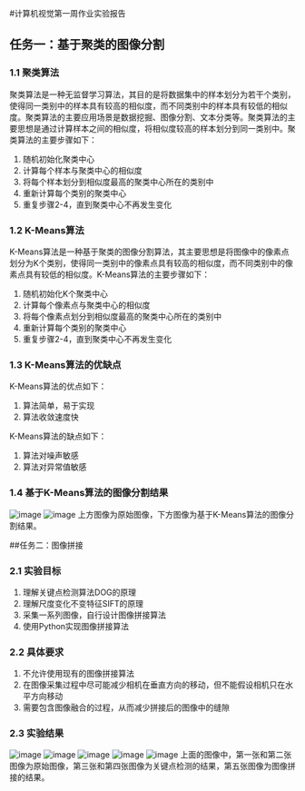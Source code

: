 #计算机视觉第一周作业实验报告
## 任务一：基于聚类的图像分割
### 1.1 聚类算法
聚类算法是一种无监督学习算法，其目的是将数据集中的样本划分为若干个类别，使得同一类别中的样本具有较高的相似度，而不同类别中的样本具有较低的相似度。聚类算法的主要应用场景是数据挖掘、图像分割、文本分类等。聚类算法的主要思想是通过计算样本之间的相似度，将相似度较高的样本划分到同一类别中。聚类算法的主要步骤如下：
1. 随机初始化聚类中心
2. 计算每个样本与聚类中心的相似度
3. 将每个样本划分到相似度最高的聚类中心所在的类别中
4. 重新计算每个类别的聚类中心
5. 重复步骤2-4，直到聚类中心不再发生变化
### 1.2 K-Means算法
K-Means算法是一种基于聚类的图像分割算法，其主要思想是将图像中的像素点划分为K个类别，使得同一类别中的像素点具有较高的相似度，而不同类别中的像素点具有较低的相似度。K-Means算法的主要步骤如下：
1. 随机初始化K个聚类中心
2. 计算每个像素点与聚类中心的相似度
3. 将每个像素点划分到相似度最高的聚类中心所在的类别中
4. 重新计算每个类别的聚类中心
5. 重复步骤2-4，直到聚类中心不再发生变化
### 1.3 K-Means算法的优缺点

K-Means算法的优点如下：
1. 算法简单，易于实现
2. 算法收敛速度快

K-Means算法的缺点如下：
1. 算法对噪声敏感
2. 算法对异常值敏感
### 1.4 基于K-Means算法的图像分割结果
![image](1.png)
![image](kmeans.png)
上方图像为原始图像，下方图像为基于K-Means算法的图像分割结果。

##任务二：图像拼接
### 2.1 实验目标
1. 理解关键点检测算法DOG的原理
2. 理解尺度变化不变特征SIFT的原理
3. 采集一系列图像，自行设计图像拼接算法
4. 使用Python实现图像拼接算法

### 2.2 具体要求
1. 不允许使用现有的图像拼接算法
2. 在图像采集过程中尽可能减少相机在垂直方向的移动，但不能假设相机只在水平方向移动
3. 需要包含图像融合的过程，从而减少拼接后的图像中的缝隙
   
### 2.3 实验结果
![image](1.png)
![image](2.png)
![image](3.png)
![image](4.png)
![image](5.png)
上面的图像中，第一张和第二张图像为原始图像，第三张和第四张图像为关键点检测的结果，第五张图像为图像拼接的结果。